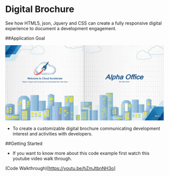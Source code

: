 # Digital Brochure
See how HTML5, json, Jquery and CSS can create a fully responsive digital experience to document a development engagement.

##Application Goal

![](img/README-7638fdcc.png)

- To create a customizable digital brochure communicating development interest and activities with developers.

##Getting Started

- If you want to know more about this code example first watch this youtube video walk through.

(Code Walkthrough)[https://youtu.be/hZmJtbnNH3o]
